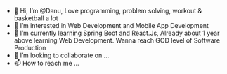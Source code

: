 - 👋 Hi, I’m @Danu, Love programming, problem solving, workout & basketball a lot
- 👀 I’m interested in Web Development and Mobile App Development
- 🌱 I’m currently learning Spring Boot and React.Js, Already about 1 year above learning Web Development. Wanna reach GOD level of Software Production
- 💞️ I’m looking to collaborate on ...
- 📫 How to reach me ...

<!---
Dhanuaji/Dhanuaji is a ✨ special ✨ repository because its `README.md` (this file) appears on your GitHub profile.
You can click the Preview link to take a look at your changes.
--->
